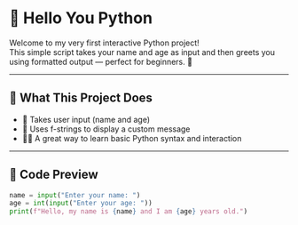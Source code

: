 # 👋 Hello You Python

Welcome to my very first interactive Python project!  
This simple script takes your name and age as input and then greets you using formatted output — perfect for beginners. 🎯

---

## 🚀 What This Project Does
- 🧠 Takes user input (name and age)
- 🧾 Uses f-strings to display a custom message
- 👨‍💻 A great way to learn basic Python syntax and interaction

---

## 🧪 Code Preview

```python
name = input("Enter your name: ")
age = int(input("Enter your age: "))
print(f"Hello, my name is {name} and I am {age} years old.")
